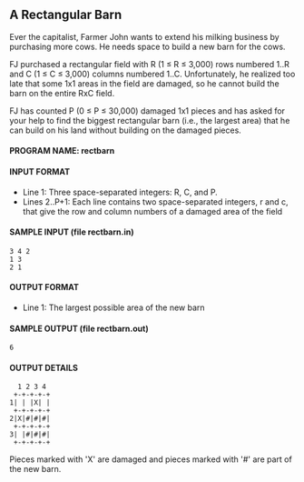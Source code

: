 ## A Rectangular Barn

Ever the capitalist, Farmer John wants to extend his milking business by purchasing more cows. He needs space to build a new barn for the cows.

FJ purchased a rectangular field with R (1 ≤ R ≤ 3,000) rows numbered 1..R and C (1 ≤ C ≤ 3,000) columns numbered 1..C. Unfortunately, he realized too late that some 1x1 areas in the field are damaged, so he cannot build the barn on the entire RxC field.

FJ has counted P (0 ≤ P ≤ 30,000) damaged 1x1 pieces and has asked for your help to find the biggest rectangular barn (i.e., the largest area) that he can build on his land without building on the damaged pieces.

#### PROGRAM NAME: rectbarn

#### INPUT FORMAT

* Line 1: Three space-separated integers: R, C, and P.
* Lines 2..P+1: Each line contains two space-separated integers, r and c, that give the row and column numbers of a damaged area of the field

#### SAMPLE INPUT (file rectbarn.in)
```
3 4 2
1 3
2 1
```

#### OUTPUT FORMAT

* Line 1: The largest possible area of the new barn

#### SAMPLE OUTPUT (file rectbarn.out)
```
6
```

#### OUTPUT DETAILS
```
  1 2 3 4
 +-+-+-+-+
1| | |X| |
 +-+-+-+-+
2|X|#|#|#|
 +-+-+-+-+
3| |#|#|#|
 +-+-+-+-+
```

Pieces marked with 'X' are damaged and pieces marked with '#' are part of the new barn.
